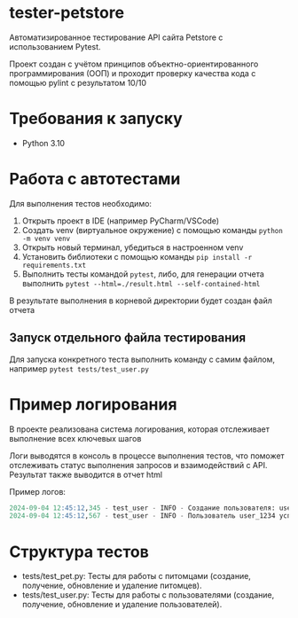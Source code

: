# tester-petstore
Автоматизированное тестирование API сайта Petstore с использованием Pytest.

Проект создан с учётом принципов объектно-ориентированного программирования (ООП)
и проходит проверку качества кода с помощью pylint с результатом 10/10

# Требования к запуску

* Python 3.10

# Работа с автотестами

Для выполнения тестов необходимо:

1. Открыть проект в IDE (например PyCharm/VSCode)
2. Создать venv (виртуальное окружение) с помощью команды `python -m venv venv`
3. Открыть новый терминал, убедиться в настроенном venv
4. Установить библиотеки с помощью команды `pip install -r requirements.txt`
5. Выполнить тесты командой `pytest`, либо, для генерации отчета выполнить `pytest --html=./result.html --self-contained-html`

В результате выполнения в корневой директории будет создан файл отчета

## Запуск отдельного файла тестирования
Для запуска конкретного теста выполнить команду с самим файлом, например `pytest tests/test_user.py`

# Пример логирования

В проекте реализована система логирования,
которая отслеживает выполнение всех ключевых шагов

Логи выводятся в консоль в процессе выполнения тестов,
что поможет отслеживать статус выполнения запросов и взаимодействий с API. Результат также выводится в отчет html

Пример логов:

```sql
2024-09-04 12:45:12,345 - test_user - INFO - Создание пользователя: user_1234
2024-09-04 12:45:12,567 - test_user - INFO - Пользователь user_1234 успешно создан
```
# Структура тестов

* tests/test_pet.py: Тесты для работы с питомцами (создание, получение, обновление и удаление питомцев).
* tests/test_user.py: Тесты для работы с пользователями (создание, получение, обновление и удаление пользователей).
